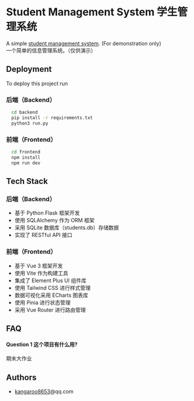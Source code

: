 
# Student Management System 学生管理系统

A simple [student management system](https://www.github.com/kangaroo8653/Student-Management-System). (For demonstration only)  
一个简单的信息管理系统。（仅供演示）

## Deployment

To deploy this project run

### 后端（Backend）
```bash
  cd backend
  pip install -r requirements.txt
  python3 run.py
```
### 前端（Frontend）
```bash
  cd frontend
  npm install
  npm run dev
```


## Tech Stack
### 后端（Backend）
- 基于 Python Flask 框架开发
- 使用 SQLAlchemy 作为 ORM 框架
- 采用 SQLite 数据库（students.db）存储数据
- 实现了 RESTful API 接口

### 前端（Frontend）
- 基于 Vue 3 框架开发
- 使用 Vite 作为构建工具
- 集成了 Element Plus UI 组件库
- 使用 Tailwind CSS 进行样式管理
- 数据可视化采用 ECharts 图表库
- 使用 Pinia 进行状态管理
- 采用 Vue Router 进行路由管理


## FAQ

#### Question 1 这个项目有什么用?

期末大作业


## Authors

- [kangaroo8653](https://github.com/kangaroo8653)@qq.com


